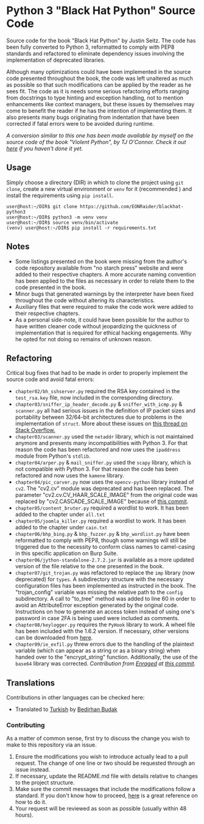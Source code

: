 # Python 3 "Black Hat Python" Source Code

Source code for the book "Black Hat Python" by Justin Seitz. The code has been
 fully converted to Python 3, reformatted to comply with PEP8 standards and refactored to eliminate dependency issues involving the implementation of deprecated libraries.

Although many optimizations could have been implemented in the source code
 presented
throughout the book, the code was left unaltered as much as possible so that
such modifications can be applied by the reader as he sees fit. The code as
it is needs some serious refactoring efforts ranging from docstrings to type
hinting and exception handling, not to mention enhancements like context
 managers, but these issues by themselves may come to benefit the reader if 
 he has the intention of implementing them. It also presents many bugs
 originating from indentation that have been corrected if fatal errors were 
 to be avoided during runtime.
 
*A conversion similar to this one has been made available by myself on the
 source code of the book "Violent Python", by TJ O'Connor. Check it out
  [here](https://github.com/EONRaider/violent-python3) if you haven't done it
   yet.*

## Usage
Simply choose a directory (DIR) in which to clone the project using
`git clone`, create a new virtual environment or `venv` for it (recommended
) and install the requirements using `pip install`.

```
user@host:~/DIR$ git clone https://github.com/EONRaider/blackhat-python3
user@host:~/DIR$ python3 -m venv venv
user@host:~/DIR$ source venv/bin/activate
(venv) user@host:~/DIR$ pip install -r requirements.txt
```

## Notes
- Some listings presented on the book were missing from the author's code
 repository available from "no starch press" website and were
added to their respective chapters. A more accurate naming convention has
been applied to the files as necessary in order to relate them to the code
presented in the book.
- Minor bugs that generated warnings by the interpreter have been fixed
 throughout the code without altering its characteristics.
- Auxiliary files that were required to make the code work were added to their 
respective chapters.
- As a personal side-note, it could have been possible for the author
 to have written cleaner code without jeopardizing the quickness of
  implementation that is required for ethical hacking engagements. Why he
   opted for not doing so remains of unknown reason.

## Refactoring

Critical bug fixes that had to be made in order to properly implement the
 source code and avoid fatal errors:
- `chapter02/bh_sshserver.py` required the RSA key contained in the `test_rsa.key` file, now included in the corresponding directory.
- `chapter03/sniffer_ip_header_decode.py` & `sniffer_with_icmp.py` & `scanner.py` all had serious
 issues in the definition of IP packet sizes and portability between 32/64-bit 
 architectures due to problems in the implementation of `struct`. More about these 
 issues on [this thread on Stack Overflow.](https://stackoverflow.com/questions/29306747/python-sniffing-from-black-hat-python-book#29307402)
- `chapter03/scanner.py` used the `netaddr` library, which is not
 maintained anymore and presents many incompatibilities with Python 3. 
 For that reason the code has been refactored and now uses the `ipaddress`
  module from Python's `stdlib`.
- `chapter04/arper.py` & `mail_sniffer.py` used the `scapy` library, which is
 not compatible with Python 3. For that reason the code has been refactored and 
 now uses the `kamene` library.
- `chapter04/pic_carver.py` now uses the `opencv-python` library instead of
`cv2`. The "cv2.cv" module was deprecated and has been replaced. The parameter
"cv2.cv.CV_HAAR_SCALE_IMAGE" from the original code was replaced by 
"cv2.CASCADE_SCALE_IMAGE" because of [this commit](https://github.com/ragulin/face-recognition-server/commit/7b9773be352cbcd8a3aff50c7371f8aaf737bc5c).
- `chapter05/content_bruter.py` required a wordlist to work. It has been added
to the chapter under `all.txt`
- `chapter05/joomla_killer.py` required a wordlist to work. It has been added
to the chapter under `cain.txt`
- `chapter06/bhp_bing.py` & `bhp_fuzzer.py` & `bhp_wordlist.py` have been
 reformatted to comply with PEP8, though some warnings will still be
  triggered due to the necessity to conform class names to camel-casing in
   this specific application on Burp Suite.
- `chapter06/jython-standalone-2.7.2.jar` is available as a more updated
 version of the file relative to the one presented in the book.
- `chapter07/git_trojan.py` was refactored to replace the `imp` library (now
 deprecated) for `types`. A subdirectory structure with the necessary
  configuration files has been implemented as instructed in the book. The
   "trojan_config" variable was missing the relative path to the `config` subdirectory. A call to "to_tree" method was added to line 60 in order to
   avoid an AttributeError exception generated by the original code.
   Instructions on how to generate an access token
   instead of using one's password in case 2FA is being used were included as comments.
- `chapter08/keylogger.py` requires the `PyHook` library to work. A wheel file
 has been included with the 1.6.2 version. If necessary, other versions can
  be downloaded from [here](https://www.lfd.uci.edu/~gohlke/pythonlibs/#pyhook).
- `chapter09/ie_exfil.py` threw errors due to the handling of the plaintext
 variable (which can appear as a string or as a binary string) when handed over 
 to the "encrypt_string" function. Additionally, the use of the `base64` library was
  corrected. *Contribution from [Enraged](https://github.com/Enraged) at 
  [this commit](https://github.com/EONRaider/blackhat-python3/pull/2/commits/fcab6afc19fc4ea01b8c5c475e7b8c5e4b158df6).*

## Translations
Contributions in other languages can be checked here:
- Translated to [Turkish](https://github.com/EONRaider/blackhat-python3/tree/turkish-language) by [Bedirhan Budak](https://github.com/bedirhanbudak)

### Contributing

As a matter of common sense, first try to discuss the change you wish to make to
this repository via an issue.

1. Ensure the modifications you wish to introduce actually lead to a pull
request. The change of one line or two should be requested through an issue
 instead.
2. If necessary, update the README.md file with details relative to changes to
 the project structure.
3. Make sure the commit messages that include the modifications follow a
 standard. If you don't know how to proceed, [here](https://chris.beams.io/posts/git-commit/)
  is a great reference on how to do it.
4. Your request will be reviewed as soon as possible (usually within 48 hours).

